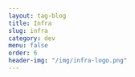 ```yaml
---
layout: tag-blog
title: Infra
slug: infra
category: dev
menu: false
order: 6
header-img: "/img/infra-logo.png"
---
```

